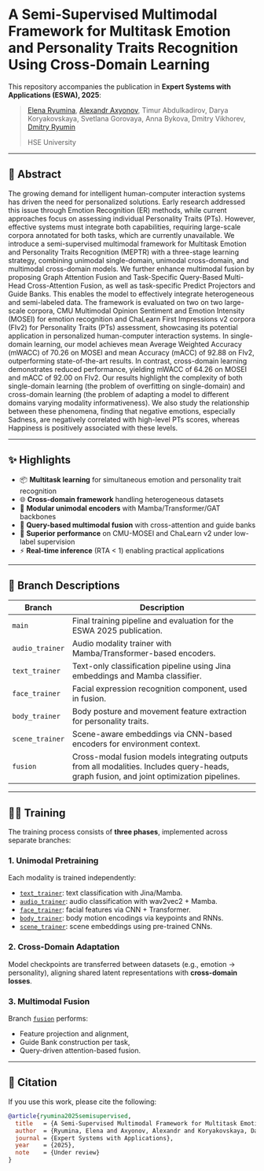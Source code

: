 # A Semi-Supervised Multimodal Framework for Multitask Emotion and Personality Traits Recognition Using Cross-Domain Learning

This repository accompanies the publication in **Expert Systems with Applications (ESWA), 2025**:

> [Elena Ryumina](https://scholar.google.com/citations?user=DOBkQssAAAAJ), [Alexandr Axyonov](https://scholar.google.com/citations?user=Hs95wd4AAAAJ), Timur Abdulkadirov, Darya Koryakovskaya, Svetlana Gorovaya, Anna Bykova, Dmitry Vikhorev, [Dmitry Ryumin](https://scholar.google.com/citations?user=LrTIp5IAAAAJ)
> 
> HSE University

---

## 🧠 Abstract

The growing demand for intelligent human-computer interaction systems has driven the need for personalized solutions. Early research addressed this issue through Emotion Recognition (ER) methods, while current approaches focus on assessing individual Personality Traits (PTs). However, effective systems must integrate both capabilities, requiring large-scale corpora annotated for both tasks, which are currently unavailable. We introduce a semi-supervised multimodal framework for Multitask Emotion and Personality Traits Recognition (MEPTR) with a three-stage learning strategy, combining unimodal single-domain, unimodal cross-domain, and multimodal cross-domain models. We further enhance multimodal fusion by proposing Graph Attention Fusion and Task-Specific Query-Based Multi-Head Cross-Attention Fusion, as well as task-specific Predict Projectors and Guide Banks. This enables the model to effectively integrate heterogeneous and semi-labeled data. The framework is evaluated on two on two large-scale corpora, CMU Multimodal Opinion Sentiment and Emotion Intensity (MOSEI) for emotion recognition and ChaLearn First Impressions v2 corpora (FIv2) for Personality Traits (PTs) assessment, showcasing its potential application in personalized human-computer interaction systems. In single-domain learning, our model achieves mean Average Weighted Accuracy (mWACC) of 70.26 on MOSEI and mean Accuracy (mACC) of 92.88 on FIv2, outperforming state-of-the-art results. In contrast, cross-domain learning demonstrates reduced performance, yielding mWACC of 64.26 on MOSEI and mACC of 92.00 on FIv2. Our results highlight the complexity of both single-domain learning (the problem of overfitting on single-domain) and cross-domain learning (the problem of adapting a model to different domains varying modality informativeness). We also study the relationship between these phenomena, finding that negative emotions, especially Sadness, are negatively correlated with high-level PTs scores, whereas Happiness is positively associated with these levels.

---

## ✨ Highlights

- 📦 **Multitask learning** for simultaneous emotion and personality trait recognition  
- 🌐 **Cross-domain framework** handling heterogeneous datasets  
- 🧊 **Modular unimodal encoders** with Mamba/Transformer/GAT backbones  
- 🔗 **Query-based multimodal fusion** with cross-attention and guide banks  
- 🧪 **Superior performance** on CMU-MOSEI and ChaLearn v2 under low-label supervision  
- ⚡ **Real-time inference** (RTA < 1) enabling practical applications  

---

## 🌳 Branch Descriptions

| Branch | Description |
|--------|-------------|
| `main` | Final training pipeline and evaluation for the ESWA 2025 publication. |
| `audio_trainer` | Audio modality trainer with Mamba/Transformer-based encoders. |
| `text_trainer` | Text-only classification pipeline using Jina embeddings and Mamba classifier. |
| `face_trainer` | Facial expression recognition component, used in fusion. |
| `body_trainer` | Body posture and movement feature extraction for personality traits. |
| `scene_trainer` | Scene-aware embeddings via CNN-based encoders for environment context. |
| `fusion` | Cross-modal fusion models integrating outputs from all modalities. Includes query-heads, graph fusion, and joint optimization pipelines. |

---

## 🏋️‍♂️ Training

The training process consists of **three phases**, implemented across separate branches:

### 1. **Unimodal Pretraining**
Each modality is trained independently:
- [`text_trainer`](../tree/text_trainer): text classification with Jina/Mamba.
- [`audio_trainer`](../tree/audio_trainer): audio classification with wav2vec2 + Mamba.
- [`face_trainer`](../tree/face_trainer): facial features via CNN + Transformer.
- [`body_trainer`](../tree/body_trainer): body motion encodings via keypoints and RNNs.
- [`scene_trainer`](../tree/scene_trainer): scene embeddings using pre-trained CNNs.

### 2. **Cross-Domain Adaptation**
Model checkpoints are transferred between datasets (e.g., emotion → personality), aligning shared latent representations with **cross-domain losses**.

### 3. **Multimodal Fusion**
Branch [`fusion`](../tree/fusion) performs:
- Feature projection and alignment,
- Guide Bank construction per task,
- Query-driven attention-based fusion.

---

## 📝 Citation

If you use this work, please cite the following:

```bibtex
@article{ryumina2025semisupervised,
  title   = {A Semi-Supervised Multimodal Framework for Multitask Emotion and Personality Traits Recognition Using Cross-Domain Learning},
  author  = {Ryumina, Elena and Axyonov, Alexandr and Koryakovskaya, Darya and Abdulkadirov, Timur and Egorova, Angelina and Fedchin, Sergey and Zaburdaev, Alexander and Ryumin, Dmitry},
  journal = {Expert Systems with Applications},
  year    = {2025},
  note    = {Under review}
}
